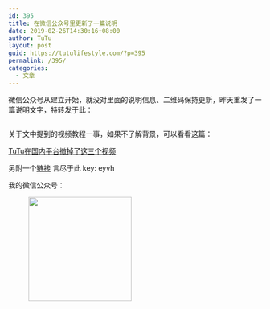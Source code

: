 ```yaml
---
id: 395
title: 在微信公众号里更新了一篇说明
date: 2019-02-26T14:30:16+08:00
author: TuTu
layout: post
guid: https://tutulifestyle.com/?p=395
permalink: /395/
categories:
  - 文章
---
```

微信公众号从建立开始，就没对里面的说明信息、二维码保持更新，昨天重发了一篇说明文字，特转发于此：<figure class="wp-block-image">

<img src="https://tutulifestyle.com/wp-content/uploads/2019/02/Jietu20190225-224022@2x-774x1024.jpg" alt="" class="wp-image-396" srcset="https://tutulifestyle.com/wp-content/uploads/2019/02/Jietu20190225-224022@2x-774x1024.jpg 774w, https://tutulifestyle.com/wp-content/uploads/2019/02/Jietu20190225-224022@2x-227x300.jpg 227w, https://tutulifestyle.com/wp-content/uploads/2019/02/Jietu20190225-224022@2x-768x1016.jpg 768w, https://tutulifestyle.com/wp-content/uploads/2019/02/Jietu20190225-224022@2x.jpg 1412w" sizes="(max-width: 774px) 100vw, 774px" /> </figure> 

关于文中提到的视频教程一事，如果不了解背景，可以看看这篇：

[TuTu在国内平台撤掉了这三个视频](https://tutulifestyle.com/archives/376)

另附一个[链接](https://pan.baidu.com/s/1wXMkQIqCOmPE1xKa57h7uQ) 言尽于此 key: eyvh

我的微信公众号：<figure class="wp-block-image is-resized">

<img src="https://tutulifestyle.com/wp-content/uploads/2018/06/公众号-二维码.jpg" alt="" class="wp-image-127" width="205" height="207" srcset="https://tutulifestyle.com/wp-content/uploads/2018/06/公众号-二维码.jpg 476w, https://tutulifestyle.com/wp-content/uploads/2018/06/公众号-二维码-150x150.jpg 150w, https://tutulifestyle.com/wp-content/uploads/2018/06/公众号-二维码-298x300.jpg 298w" sizes="(max-width: 205px) 100vw, 205px" /> </figure>